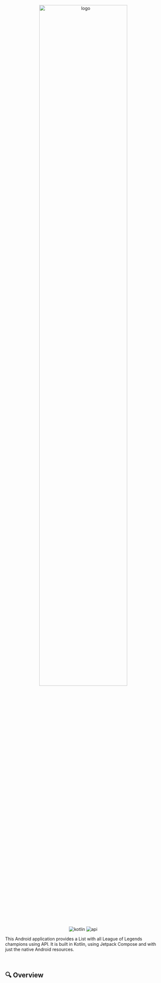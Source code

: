 <p align="center">
  <img src="https://github.com/LucasCadaval/List-of-Legends/tree/master/app/src/main/res/drawable/logo2.png" alt="logo" style="width:75%;">
</p>
<br>

<p align="center">
<img alt="kotlin" src="https://img.shields.io/badge/kotlin-2.0.0-blue?logo=kotlin"/>
<img alt="api" src="https://img.shields.io/badge/API-24%2B-green?logo=android"/>
</p>

This Android application provides a List with all League of Legends champions using API. It is built in Kotlin, using Jetpack Compose and with just the native Android resources.

<br>

## 🔍 Overview